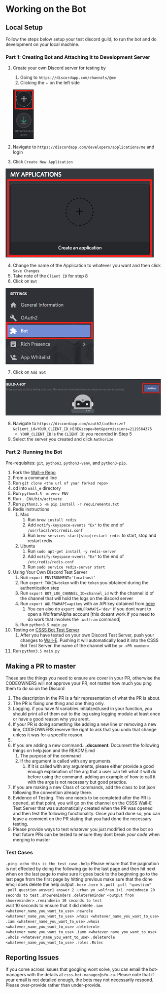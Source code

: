 # Working on the Bot

## Local Setup

Follow the steps below setup your test discord guild, to run the bot and do development on your local machine.  

### Part 1: Creating Bot and Attaching it to Development Server

1. Create your own Discord server for testing by
   1. Going to `https://discordapp.com/channels/@me`
   2. Clicking the + on the left side 

   ![Creating Discord Development Server](README_files/create_development_server.png) 

2. Navigate to `https://discordapp.com/developers/applications/me` and login
3. Click `Create New Application` 

![Creating Discord Application](README_files/create_application.png) 

4. Change the name of the Application to whatever you want and then click `Save Changes`
5. Take note of the `Client ID` for step 8
6. Click on `Bot` 

![Click on Bot](README_files/click_on_bot.png) 

7. Click on `Add Bot` 

![Click on Add Bot](README_files/add_bot.png) 

8. Navigate to `https://discordapp.com/oauth2/authorize?&client_id=YOUR_CLIENT_ID_HERE&scope=bot&permissions=2119564375`
   * `YOUR_CLIENT_ID` is the `CLIENT ID` you recorded in Step 5
9. Select the server you created and click `Authorize`

### Part 2: Running the Bot

Pre-requisites: `git`, `python3`, `python3-venv`, and `python3-pip`.

1. Fork the [Wall-e Repo](https://github.com/CSSS/wall_e.git)
1. From a command line
1. Run `git clone <the url of your forked repo>`
1. cd into `wall_e` directory
1. Run `python3.5 -m venv ENV`
1. Run `. ENV/bin/activate`
1. Run `python3.5 -m pip install -r requirements.txt`
1. Redis Instructions
   1. Mac
      1. Run `brew install redis`
      1. Add `notify-keyspace-events "Ex"` to the end of `/usr/local/etc/redis.conf`
      1. Run `brew services start|stop|restart redis` to start, stop and restart redis
   1. Ubuntu
      1. Run `sudo apt-get install -y redis-server`
      1. Add `notify-keyspace-events "Ex"` to the end of `/etc/redis/redis.conf`
      1. Run `sudo service redis-server start`
1. Using Your Own Discord Test Server
   1. Run `export ENVIRONMENT='localhost'`
   1. Run `export TOKEN=token` with the `token` you obtained during the authentication step
   1. Run `export BOT_LOG_CHANNEL_ID=channel_id` with the channel id of the channel that will hold the logs on the discord server
   1. Run `export WOLFRAMAPI=apikey` with an API key obtained from [here](https://products.wolframalpha.com/api/)
      1. You can also do `export WOLFRAMAPI='dev'` if you dont want to open a WolframAlpha account [this doesnt work if you need to do work that involves the `.wolfram` command]
   1. Run `python3.5 main.py`
1. Testing on [CSSS Bot Test Server](https://discord.gg/85bWteC)
   1. After you have tested on your own Discord Test Server, push your changes to [Wall-E](https://github.com/CSSS/wall_e). Pushing it will automatically load it into the CSSS Bot Test Server. the name of the channel will be `pr-<PR number>`.
1. Run `python3.5 main.py`

## Making a PR to master

These are the things you need to ensure are cover in your PR, otherwise the CODEOWNERS will not approve your PR, not matter how much you ping them to do so on the Discord
 1. The description in the PR is a fair representation of what the PR is about.
 1. The PR is fixing one thing and one thing only.
 1. Logging. if you have N variables initialzed/used in your function, you should print all of them out to the log using logging module at least once or have a good reason why you arent.
 1. If your PR is doing something like adding a new line or removing a new line, CODEOWNERS reserve the right to ask that you undo that change unless it was for a specific reason.
 1. 
 1. If you are adding a new command....**document**. Document the following things on help.json and the README.md
    1. The purpose of the command
    1. If the argument is called with any arguments.
       1. If it is called with any arguments, please either provide a good enough explanation of the arg that a user can tell what it will do before using the command. adding an example of how to call it with the args is not necessary but good practice.
 1. If you are making a new Class of commands, add the class to bot.json following the convention already there.
 1. Evidence of Testing. This one needs to be completed after the PR is opened, at that point, you will go on the channel on the CSSS Wall-E Test Server that was automatically created when the PR was opened and then test the following functionality. Once you had done so, you can leave a comment on the PR stating that you had done the necessary testing.
 1. Please provide ways to test whatever you just modified on the bot so that future PRs can be tested to ensure they dont break *your code* when merging to master
 
 ### Test Cases
 `.ping`
 `.echo this is the test case`
 `.help`
   Please ensure that the pagination is not effected by doing the following
      go to the last page and then hit next when on the last page to make sure it goes back to the beginning
      go to the last page from the first page by hitting previous
      make sure that the done emoji does delete the help output
`.here`
`.here k`
`.poll`
`.poll "question"`
`.poll question answer1 answer 2`
`.urban yo`
`.wolfram 1+1`
`.remindmein 20 seconds to test`
`.showreminders`
`.deletereminder <output from showreminder>`
`.remindmein 10 seconds to test`  
   wait 10 seconds to ensure that it did delete
`.iam <whatever_name_you_want_to_use>`
`.newrole <whatever_name_you_want_to_use>`
`.whois <whatever_name_you_want_to_use>`
`.iam <whatever_name_you_want_to_use>`
`.whois <whatever_name_you_want_to_use>`
`.deleterole <whatever_name_you_want_to_use>`
`.iamn <whatever_name_you_want_to_use>`
`.whois <whatever_name_you_want_to_use>`
`.deleterole <whatever_name_you_want_to_use>`
`.roles`
`.Roles`
 ## Reporting Issues

 If you come across issues that googling wont solve, you can email the bot-managers with the details at `csss-bot-manager@sfu.ca`. Please note that if your email is not detailed enough, the bots may not necessarily respond. Please over-provide rather than under-provide.
